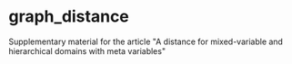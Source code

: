 # graph_distance
Supplementary material for the article "A distance for mixed-variable and hierarchical domains with meta variables"
